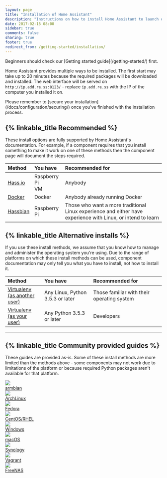 ```yaml
---
layout: page
title: "Installation of Home Assistant"
description: "Instructions on how to install Home Assistant to launch on start."
date: 2017-02-15 08:00
sidebar: true
comments: false
sharing: true
footer: true
redirect_from: /getting-started/installation/
---
```


<p class='note'>
Beginners should check our [Getting started guide](/getting-started/) first.
</p>

Home Assistant provides multiple ways to be installed. The first start may take up to 20 minutes because the required packages will be downloaded and installed. The web interface will be served on `http://ip.add.re.ss:8123/` - replace `ip.add.re.ss` with the IP of the computer you installed it on.

<p class='note warning'>
  Please remember to [secure your installation](/docs/configuration/securing/) once you've finished with the installation process.
</p>

## {% linkable_title Recommended %}

These install options are fully supported by Home Assistant's documentation. For example, if a component requires that you install something to make it work on one of these methods then the component page will document the steps required.

**Method**|**You have**|**Recommended for**
:-----|:-----|:-----
[Hass.io](https://www.home-assistant.io/hassio/installation/)|Raspberry Pi<br>VM|Anybody
[Docker](https://www.home-assistant.io/docs/installation/docker/)|Docker|Anybody already running Docker
[Hassbian](https://www.home-assistant.io/docs/hassbian/installation/)|Raspberry Pi|Those who want a more traditional Linux experience and either have experience with Linux, or intend to learn

## {% linkable_title Alternative installs %}

If you use these install methods, we assume that you know how to manage and administer the operating system you're using. Due to the range of platforms on which these install methods can be used, component documentation may only tell you what you have to install, not how to install it.

**Method**|**You have**|**Recommended for**
:-----|:-----|:-----
[Virtualenv<BR>(as another user)](https://www.home-assistant.io/docs/installation/raspberry-pi/)|Any Linux, Python 3.5.3 or later|Those familiar with their operating system
[Virtualenv<BR>(as your user)](https://www.home-assistant.io/docs/installation/virtualenv/)|Any Python 3.5.3 or later|Developers

<HR>

## {% linkable_title Community provided guides %}

These guides are provided as-is. Some of these install methods are more limited than the methods above - some components may not work due to limitations of the platform or because required Python packages aren't available for that platform.

<div class="text-center hass-option-cards" markdown="0">
  <a class='option-card' href='/docs/installation/armbian/'>
    <div class='img-container'>
      <img src='/images/supported_brands/armbian.png' />
    </div>
    <div class='title'>armbian</div>
  </a>
  <a class='option-card' href='/docs/installation/archlinux/'>
    <div class='img-container'>
      <img src='/images/supported_brands/archlinux.png' />
    </div>
    <div class='title'>ArchLinux</div>
  </a>
  <a class='option-card' href='/docs/installation/fedora/'>
    <div class='img-container'>
      <img src='/images/supported_brands/fedora.png' />
    </div>
    <div class='title'>Fedora</div>
  </a>
  <a class='option-card' href='/docs/installation/centos/'>
    <div class='img-container'>
      <img src='/images/supported_brands/centos.png' />
    </div>
    <div class='title'>CentOS/RHEL</div>
  </a>
  <a class='option-card' href='/docs/installation/windows/'>
    <div class='img-container'>
      <img src='/images/supported_brands/windows.png' />
    </div>
    <div class='title'>Windows</div>
  </a>
  <a class='option-card' href='/docs/installation/macos/'>
    <div class='img-container'>
      <img src='/images/supported_brands/apple.png' />
    </div>
    <div class='title'>macOS</div>
  </a>
  <a class='option-card' href='/docs/installation/synology/'>
    <div class='img-container'>
      <img src='/images/supported_brands/synology.png' />
    </div>
    <div class='title'>Synology</div>
  </a>
  <a class='option-card' href='/docs/installation/vagrant/'>
    <div class='img-container'>
      <img src='/images/supported_brands/vagrant.png' />
    </div>
    <div class='title'>Vagrant</div>
  </a>
  <a class='option-card' href='/docs/installation/freenas/'>
    <div class='img-container'>
      <img src='/images/supported_brands/freenas.png' />
    </div>
    <div class='title'>FreeNAS</div>
  </a>
</div>
